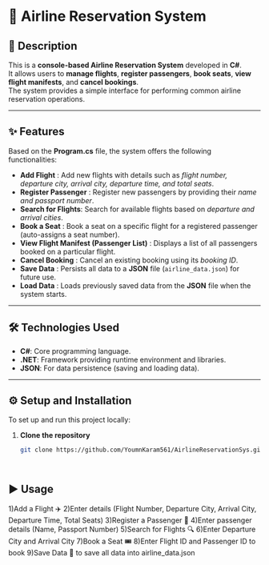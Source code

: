 # 🛫 Airline Reservation System

## 📖 Description
This is a **console-based Airline Reservation System** developed in **C#**.  
It allows users to **manage flights**, **register passengers**, **book seats**, **view flight manifests**, and **cancel bookings**.  
The system provides a simple interface for performing common airline reservation operations.

---

## ✨ Features

Based on the **Program.cs** file, the system offers the following functionalities:

- **Add Flight** : Add new flights with details such as *flight number, departure city, arrival city, departure time, and total seats*.  
- **Register Passenger** : Register new passengers by providing their *name and passport number*.  
- **Search for Flights**: Search for available flights based on *departure and arrival cities*.  
- **Book a Seat** : Book a seat on a specific flight for a registered passenger (auto-assigns a seat number).  
- **View Flight Manifest (Passenger List)** : Displays a list of all passengers booked on a particular flight.  
- **Cancel Booking** : Cancel an existing booking using its *booking ID*.  
- **Save Data** : Persists all data to a **JSON** file (`airline_data.json`) for future use.  
- **Load Data** : Loads previously saved data from the **JSON** file when the system starts.  

---

## 🛠️ Technologies Used

- **C#**: Core programming language.  
- **.NET**: Framework providing runtime environment and libraries.  
- **JSON**: For data persistence (saving and loading data).  

---

## ⚙️ Setup and Installation

To set up and run this project locally:

1. **Clone the repository**  
   ```bash
   git clone https://github.com/YoumnKaram561/AirlineReservationSys.git




## ▶️ **Usage**


1)Add a Flight ✈️
2)Enter details (Flight Number, Departure City, Arrival City, Departure Time, Total Seats)
3)Register a Passenger 👤
4)Enter passenger details (Name, Passport Number)
5)Search for Flights 🔍
6)Enter Departure City and Arrival City
7)Book a Seat 🎟️
8)Enter Flight ID and Passenger ID to book
9)Save Data 💾 to save all data into airline_data.json

